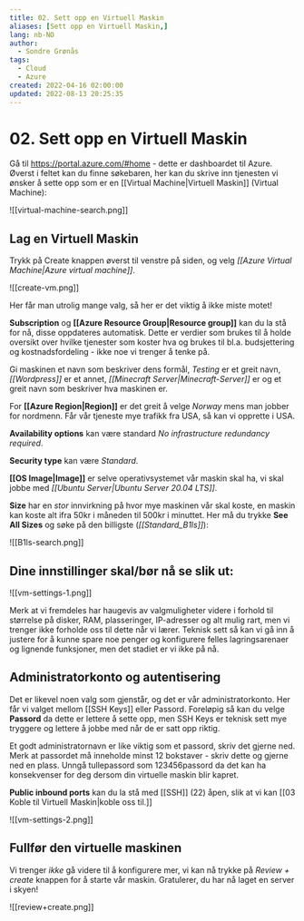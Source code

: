 ```yaml
---
title: 02. Sett opp en Virtuell Maskin
aliases: [Sett opp en Virtuell Maskin,]
lang: nb-NO
author:
  - Sondre Grønås
tags:
  - Cloud
  - Azure
created: 2022-04-16 02:00:00
updated: 2022-08-13 20:25:35
---
```

# 02. Sett opp en Virtuell Maskin
Gå til https://portal.azure.com/#home - dette er dashboardet til Azure. Øverst i feltet kan du finne søkebaren, her kan du skrive inn tjenesten vi ønsker å sette opp som er en [[Virtual Machine|Virtuell Maskin]] (Virtual Machine):

![[virtual-machine-search.png]]

## Lag en Virtuell Maskin
Trykk på Create knappen øverst til venstre på siden, og velg *[[Azure Virtual Machine|Azure virtual machine]]*.

![[create-vm.png]]

Her får man utrolig mange valg, så her er det viktig å ikke miste motet!

**Subscription** og **[[Azure Resource Group|Resource group]]** kan du la stå for nå, disse oppdateres automatisk. Dette er verdier som brukes til å holde oversikt over hvilke tjenester som koster hva og brukes til bl.a. budsjettering og kostnadsfordeling - ikke noe vi trenger å tenke på.

Gi maskinen et navn som beskriver dens formål, *Testing* er et greit navn, *[[Wordpress]]* er et annet, *[[Minecraft Server|Minecraft-Server]]* er og et greit navn som beskriver hva maskinen er.

For **[[Azure Region|Region]]** er det greit å velge *Norway* mens man jobber for nordmenn. Får vår tjeneste mye trafikk fra USA, så kan vi opprette i USA.

**Availability options** kan være standard *No infrastructure redundancy required*.

**Security type** kan være *Standard*.

**[[OS Image|Image]]** er selve operativsystemet vår maskin skal ha, vi skal jobbe med *[[Ubuntu Server|Ubuntu Server 20.04 LTS]]*.

**Size** har en *stor* innvirkning på hvor mye maskinen vår skal koste, en maskin kan koste alt ifra 50kr i måneden til 500kr i minuttet. Her må du trykke **See All Sizes** og søke på den billigste (*[[Standard_B1ls]]*):

![[B1ls-search.png]]

## Dine innstillinger skal/bør nå se slik ut:
![[vm-settings-1.png]]

Merk at vi fremdeles har haugevis av valgmuligheter videre i forhold til størrelse på disker, RAM, plasseringer, IP-adresser og alt mulig rart, men vi trenger ikke forholde oss til dette når vi lærer. Teknisk sett så kan vi gå inn å justere for å kunne spare noe penger og konfigurere felles lagringsarenaer og lignende funksjoner, men det stadiet er vi ikke på nå.

## Administratorkonto og autentisering
Det er likevel noen valg som gjenstår, og det er vår administratorkonto. Her får vi valget mellom [[SSH Keys]] eller Passord. Foreløpig så kan du velge **Passord** da dette er lettere å sette opp, men SSH Keys er teknisk sett mye tryggere og lettere å jobbe med når de er satt opp riktig.

Et godt administratornavn er like viktig som et passord, skriv det gjerne ned. Merk at passordet må inneholde minst 12 bokstaver - skriv dette og gjerne ned en plass. Unngå tullepassord som 123456passord da det kan ha konsekvenser for deg dersom din virtuelle maskin blir kapret.

**Public inbound ports** kan du la stå med [[SSH]] (22) åpen, slik at vi kan [[03 Koble til Virtuell Maskin|koble oss til.]]

![[vm-settings-2.png]]

## Fullfør den virtuelle maskinen
Vi trenger *ikke* gå videre til å konfigurere mer, vi kan nå trykke på *Review + create* knappen for å starte vår maskin. Gratulerer, du har nå laget en server i skyen!

![[review+create.png]]